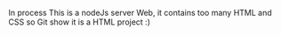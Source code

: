 In process
This is a nodeJs server Web, it contains too many HTML and CSS so Git show it is a HTML project :)   
